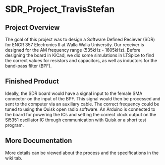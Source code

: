 # SDR_Project_TravisStefan

## Project Overview
The goal of this project was to design a Software Defined Reciever (SDR) for ENGR 357 Electronics II at Walla Walla University.
Our receiver is designed for the AM frequency range (535kHz - 1605kHz).
Before designing the board in KiCad, we did some simulations in LTSpice to find the correct values for resistors and capacitors, as well as inductors for the band-pass filter (BPF).

## Finished Product
Ideally, the SDR board would have a signal input to the female SMA connector on the input of the BPF. This signal would then be processed and sent to the computer via an auxiliary cable. The correct frequency could be tuned to using the Quisk open radio software. An Arduino is connected to the board for powering the ICs and setting the correct clock output on the Si5351 oscillator IC through communication with Quisk or a short test program. 

## More Documentation
More details can be viewed about the process and the specifications in the wiki tab.
